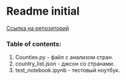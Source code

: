 # Readme initial

[Ссылка на репозиторий](https://github.com/ksaypulaev/data_2 "https://github.com/ksaypulaev/data_2")
### Table of contents:
1. Counties.py - файл с анализом стран.
2. country_list.json - джсон со странами.
3. test_notebook.ipynb - тестовый ноутбук.